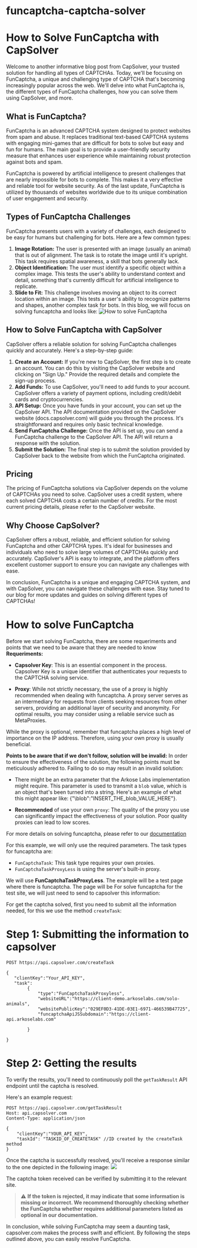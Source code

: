 # funcaptcha-captcha-solver


# How to Solve FunCaptcha with CapSolver

Welcome to another informative blog post from CapSolver, your trusted solution for handling all types of CAPTCHAs. Today, we'll be focusing on FunCaptcha, a unique and challenging type of CAPTCHA that's becoming increasingly popular across the web. We'll delve into what FunCaptcha is, the different types of FunCaptcha challenges, how you can solve them using CapSolver, and more.

## What is FunCaptcha?

FunCaptcha is an advanced CAPTCHA system designed to protect websites from spam and abuse. It replaces traditional text-based CAPTCHA systems with engaging mini-games that are difficult for bots to solve but easy and fun for humans. The main goal is to provide a user-friendly security measure that enhances user experience while maintaining robust protection against bots and spam.

FunCaptcha is powered by artificial intelligence to present challenges that are nearly impossible for bots to complete. This makes it a very effective and reliable tool for website security. As of the last update, FunCaptcha is utilized by thousands of websites worldwide due to its unique combination of user engagement and security.

## Types of FunCaptcha Challenges

FunCaptcha presents users with a variety of challenges, each designed to be easy for humans but challenging for bots. Here are a few common types:

1. **Image Rotation:** The user is presented with an image (usually an animal) that is out of alignment. The task is to rotate the image until it's upright. This task requires spatial awareness, a skill that bots generally lack.
2. **Object Identification:** The user must identify a specific object within a complex image. This tests the user's ability to understand context and detail, something that's currently difficult for artificial intelligence to replicate.
3. **Slide to Fit:** This challenge involves moving an object to its correct location within an image. This tests a user's ability to recognize patterns and shapes, another complex task for bots.
In this blog, we will focus on solving funcaptcha and looks like:
![How to solve FunCaptcha](https://assets.capsolver.com/prod/images/post/2023-05-16/acdc2ec9-d02f-4238-be48-2bd8b4c671e7.png)

## How to Solve FunCaptcha with CapSolver

CapSolver offers a reliable solution for solving FunCaptcha challenges quickly and accurately. Here's a step-by-step guide:

1. **Create an Account:** If you're new to CapSolver, the first step is to create an account. You can do this by visiting the CapSolver website and clicking on "Sign Up." Provide the required details and complete the sign-up process.
2. **Add Funds:** To use CapSolver, you'll need to add funds to your account. CapSolver offers a variety of payment options, including credit/debit cards and cryptocurrencies.
3. **API Setup:** Once you have funds in your account, you can set up the CapSolver API. The API documentation provided on the CapSolver website (docs.capsolver.com) will guide you through the process. It's straightforward and requires only basic technical knowledge.
4. **Send FunCaptcha Challenge:** Once the API is set up, you can send a FunCaptcha challenge to the CapSolver API. The API will return a response with the solution.
5. **Submit the Solution:** The final step is to submit the solution provided by CapSolver back to the website from which the FunCaptcha originated.

## Pricing

The pricing of FunCaptcha solutions via CapSolver depends on the volume of CAPTCHAs you need to solve. CapSolver uses a credit system, where each solved CAPTCHA costs a certain number of credits. For the most current pricing details, please refer to the CapSolver website.

## Why Choose CapSolver?

CapSolver offers a robust, reliable, and efficient solution for solving FunCaptcha and other CAPTCHA types. It's ideal for businesses and individuals who need to solve large volumes of CAPTCHAs quickly and accurately. CapSolver's API is easy to integrate, and the platform offers excellent customer support to ensure you can navigate any challenges with ease.

In conclusion, FunCaptcha is a unique and engaging CAPTCHA system, and with CapSolver, you can navigate these challenges with ease. Stay tuned to our blog for more updates and guides on solving different types of CAPTCHAs!




# How to solve FunCaptcha
Before we start solving FunCaptcha, there are some requeriments and points that we need to be aware that they are needed to know
**Requeriments:**
- **Capsolver Key**: This is an essential component in the process. Capsolver Key is a unique identifier that authenticates your requests to the CAPTCHA solving service.

- **Proxy**: While not strictly necessary, the use of a proxy is highly recommended when dealing with funcaptcha. A proxy server serves as an intermediary for requests from clients seeking resources from other servers, providing an additional layer of security and anonymity. For optimal results, you may consider using a reliable service such as MetaProxies.

While the proxy is optional, remember that funcaptcha places a high level of importance on the IP address. Therefore, using your own proxy is usually beneficial.

**Points to be aware that if we don't follow, solution will be invalid:**
In order to ensure the effectiveness of the solution, the following points must be meticulously adhered to. Failing to do so may result in an invalid solution:

- There might be an extra parameter that the Arkose Labs implementation might require. This parameter is used to transmit a `blob` value, which is an object that's been turned into a string. Here's an example of what this might appear like:
{"\blob":"INSERT_THE_blob_VALUE_HERE"}.

- **Recommended** of use your own `proxy`: The quality of the proxy you use can significantly impact the effectiveness of your solution. Poor quality proxies can lead to low scores.

For more details on solving funcaptcha, please refer to our [documentation](https://docs.capsolver.com/guide/captcha/FunCaptcha.html)

For this example, we will only use the required parameters. The task types for funcaptcha are:

- `FunCaptchaTask`: This task type requires your own proxies.
- `FunCaptchaTaskProxyLess` is using the server's built-in proxy.

We will use **FunCaptchaTaskProxyLess**. The example will be a  test page where there is funcaptcha. The page will be
For solve funcaptcha for the test site, we will just need to send to capsolver this information:

For get the captcha solved, first you need to submit all the information needed, for this we use the method `createTask`:
# Step 1: Submitting the information to capsolver
```http
POST https://api.capsolver.com/createTask

{
   "clientKey":"Your_API_KEY",
   "task":
        {
            "type":"FunCaptchaTaskProxyless",
            "websiteURL":"https://client-demo.arkoselabs.com/solo-animals",
            "websitePublicKey":"029EF0D3-41DE-03E1-6971-466539B47725",
            "funcaptchaApiJSSubdomain":"https://client-api.arkoselabs.com"
           
        }
        
}
```
# Step 2: Getting the results

To verify the results, you'll need to continuously poll the `getTaskResult` API endpoint until the captcha is resolved. 

Here's an example request:

```http
POST https://api.capsolver.com/getTaskResult
Host: api.capsolver.com
Content-Type: application/json

{
    "clientKey":"YOUR_API_KEY",
    "taskId": "TASKID_OF_CREATETASK" //ID created by the createTask method
}

```
Once the captcha is successfully resolved, you'll receive a response similar to the one depicted in the following image:
![](https://assets.capsolver.com/prod/images/post/2023-05-16/97a3bbe4-03b0-4e1c-9625-5066430940ea.png)



The captcha token received can be verified by submitting it to the relevant site. 
> ⚠️ **If the token is rejected, it may indicate that some information is missing or incorrect. We recommend thoroughly checking whether the FunCaptcha  whether requires additional parameters listed as optional in our documentation.**

In conclusion, while solving FunCaptcha may seem a daunting task, capsolver.com makes the process swift and efficient. By following the steps outlined above, you can easily resolve FunCaptcha.
    